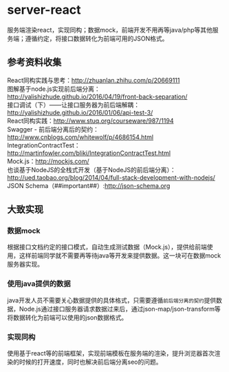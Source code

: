 # server-react
服务端渲染react，实现同构；数据mock，前端开发不用再等java/php等其他服务端；遵循约定，将接口数据转化为前端可用的JSON格式。

## 参考资料收集
React同构实践与思考：http://zhuanlan.zhihu.com/p/20669111  
图解基于node.js实现前后端分离：http://yalishizhude.github.io/2016/04/19/front-back-separation/  
接口调试（下）——让接口服务器为前后端解耦：http://yalishizhude.github.io/2016/01/06/api-test-3/  
React同构实践：http://www.stuq.org/courseware/987/1194  
Swagger - 前后端分离后的契约：http://www.cnblogs.com/whitewolf/p/4686154.html  
IntegrationContractTest：http://martinfowler.com/bliki/IntegrationContractTest.html  
Mock.js：http://mockjs.com/  
也谈基于NodeJS的全栈式开发（基于NodeJS的前后端分离）：http://ued.taobao.org/blog/2014/04/full-stack-development-with-nodejs/  
JSON Schema（##important##）:http://json-schema.org

## 大致实现

### 数据mock  
根据接口文档约定的接口模式，自动生成测试数据（Mock.js），提供给前端使用，这样前端同学就不需要再等待java等开发来提供数据。这一块可在数据mock服务器实现。

### 使用java提供的数据
java开发人员不需要关心数据提供的具体格式，只需要遵循`前后端分离的契约`提供数据，Node.js通过接口服务器请求数据过来后，通过json-map/json-transform等将数据转化为前端可以使用的json数据格式。

### 实现同构
使用基于react等的前端框架，实现前端模板在服务端的渲染，提升浏览器首次渲染的时候的打开速度，同时也解决前后端分离seo的问题。
